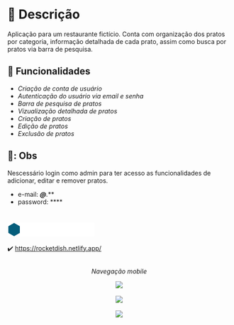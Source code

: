 
# :scroll: Descrição

Aplicação para um restaurante fictício. 
Conta com organização dos pratos por categoria, informação detalhada de cada prato, assim como busca por pratos via barra de pesquisa. 


## :wrench: Funcionalidades

- *Criação de conta de usuário*
- *Autenticação do usuário via email e senha*
- *Barra de pesquisa de pratos*
- *Vizualização detalhada de pratos*
- *Criação de pratos*
- *Edição de pratos*
- *Exclusão de pratos*

## 🚧: Obs

Nescessário login como admin para ter acesso as funcionalidades de adicionar, editar e remover pratos.

- e-mail: ****@***.***
- password: ****

#
 
 ![logo marca do food explorer](./src/assets/img/logo_full.png)


:heavy_check_mark: https://rocketdish.netlify.app/


##

<p align=center>
 <i>
 Navegação mobile
 </i>
</p>
<p align=center>
	<img src='https://media.giphy.com/media/rgiMlJnq6JaA6uMUob/giphy.gif' />
</p>
<p align=center>

<p align=center>
	<img src='https://i.imgur.com/4HwSPxi.png' />
</p>

<p align=center>
	<img src='https://i.imgur.com/8lJUo1y.png' />
</p>





